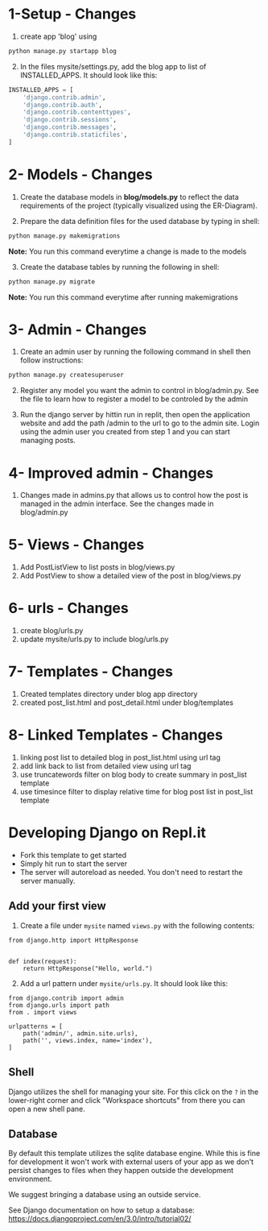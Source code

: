 # 1-Setup - Changes
1. create app 'blog' using
```bash
python manage.py startapp blog
```
2. In the files mysite/settings.py, add the blog app to list of INSTALLED_APPS. It should look like this:
```python
INSTALLED_APPS = [
    'django.contrib.admin',
    'django.contrib.auth',
    'django.contrib.contenttypes',
    'django.contrib.sessions',
    'django.contrib.messages',
    'django.contrib.staticfiles',
]
```

# 2- Models - Changes
1. Create the database models in **blog/models.py** to reflect the data requirements of the project (typically visualized using the ER-Diagram). 

2. Prepare the data definition files for the used database by typing in shell:
```bash
python manage.py makemigrations
```
**Note:** You run this command everytime a change is made to the models

3. Create the database tables by running the following in shell:
```bash
python manage.py migrate
```
**Note:** You run this command everytime after running makemigrations

# 3- Admin - Changes
1. Create an admin user by running the following command in shell then follow instructions:
```bash
python manage.py createsuperuser
```

2. Register any model you want the admin to control in blog/admin.py. See the file to learn how to register a model to be controled by the admin

3. Run the django server by hittin run in replit, then open the application website and add the path /admin to the url to go to the admin site. Login using the admin user you created from step 1 and you can start managing posts.

# 4- Improved admin - Changes
1. Changes made in admins.py that allows us to control how the post is managed in the admin interface. See the changes made in blog/admin.py

# 5- Views - Changes
1. Add PostListView to list posts in blog/views.py
2. Add PostView to show a detailed view of the post in blog/views.py

# 6- urls - Changes
1. create blog/urls.py
2. update mysite/urls.py to include blog/urls.py

# 7- Templates - Changes
1. Created templates directory under blog app directory
2. created post_list.html and post_detail.html under blog/templates

# 8- Linked Templates - Changes
1. linking post list to detailed blog in post_list.html using url tag
2. add link back to list from detailed view using url tag
3. use truncatewords filter on blog body to create summary in post_list template
4. use timesince filter to display relative time for blog post list in post_list template

# Developing Django on Repl.it

- Fork this template to get started
- Simply hit run to start the server
- The server will autoreload as needed. You don't need to restart the server manually.

## Add your first view

1. Create a file under `mysite` named `views.py` with the following contents:

```
from django.http import HttpResponse


def index(request):
    return HttpResponse("Hello, world.")
```

2. Add a url pattern under `mysite/urls.py`. It should look like this:

```
from django.contrib import admin
from django.urls import path
from . import views

urlpatterns = [
    path('admin/', admin.site.urls),
    path('', views.index, name='index'),
]
```

## Shell

Django utilizes the shell for managing your site. For this click on the `?` in the lower-right corner and click "Workspace shortcuts" from there you can open a new shell pane. 

## Database

By default this template utilizes the sqlite database engine. While this is fine for development it won't work with external users of your app as we don't persist changes to files when they happen outside the development environment. 

We suggest bringing a database using an outside service. 

See Django documentation on how to setup a database: https://docs.djangoproject.com/en/3.0/intro/tutorial02/

